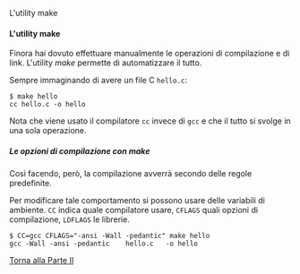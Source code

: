 L'utility make


#### L'utility make

Finora hai dovuto effettuare manualmente le operazioni di compilazione e di link.
L'utility *make* permette di automatizzare il tutto.

Sempre immaginando di avere un file C `hello.c`:

```
$ make hello
cc hello.c -o hello
```

Nota che viene usato il compilatore `cc` invece di `gcc` e che il tutto
si svolge in una sola operazione.

##### Le opzioni di compilazione con make

Così facendo, però, la compilazione avverrà secondo delle regole predefinite.

Per modificare tale comportamento si possono usare delle variabili di ambiente.
`CC` indica quale compilatore usare, `CFLAGS` quali opzioni di compilazione,
`LDFLAGS` le librerie.

```
$ CC=gcc CFLAGS="-ansi -Wall -pedantic" make hello
gcc -Wall -ansi -pedantic    hello.c   -o hello
```

<a href="/activities/2">Torna alla Parte II</a>
